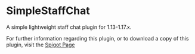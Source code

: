 # SimpleStaffChat
A simple lightweight staff chat plugin for 1.13-1.17.x.

For further information regarding this plugin, or to download a copy of this plugin, visit the [Spigot Page](https://www.spigotmc.org/resources/simplestaffchat.97518/)

